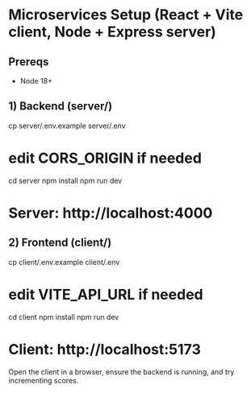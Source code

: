 # Microservices Setup (React + Vite client, Node + Express server)

## Prereqs
- Node 18+

## 1) Backend (server/)
cp server/.env.example server/.env
# edit CORS_ORIGIN if needed
cd server
npm install
npm run dev
# Server: http://localhost:4000

## 2) Frontend (client/)
cp client/.env.example client/.env
# edit VITE_API_URL if needed
cd client
npm install
npm run dev
# Client: http://localhost:5173

Open the client in a browser, ensure the backend is running, and try incrementing scores.
